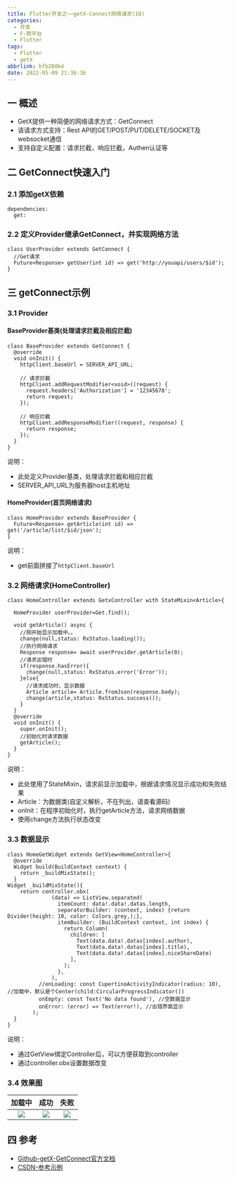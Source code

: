 ```yaml
---
title: Flutter开发之——getX-Connect网络请求(10)
categories:
  - 开发
  - F-跨平台
  - Flutter
tags:
  - Flutter
  - getX
abbrlink: bfb268b4
date: 2022-05-09 21:36:36
---
```

## 一 概述

* GetX提供一种简便的网络请求方式：GetConnect
* 该请求方式支持：Rest API的GET/POST/PUT/DELETE/SOCKET及websocket通信
* 支持自定义配置：请求拦截，响应拦截，Authen认证等

<!--more-->

## 二 GetConnect快速入门

### 2.1 添加getX依赖

```
dependencies:
  get:
```

### 2.2 定义Provider继承GetConnect，并实现网络方法

```
class UserProvider extends GetConnect {
  //Get请求
  Future<Response> getUser(int id) => get('http://youapi/users/$id');
}
```

## 三 getConnect示例

### 3.1 Provider

#### BaseProvider基类(处理请求拦截及相应拦截)

```
class BaseProvider extends GetConnect {
  @override
  void onInit() {
    httpClient.baseUrl = SERVER_API_URL;

    // 请求拦截
    httpClient.addRequestModifier<void>((request) {
      request.headers['Authorization'] = '12345678';
      return request;
    });

    // 响应拦截
    httpClient.addResponseModifier((request, response) {
      return response;
    });
  }
}
```

说明：

* 此处定义Provider基类，处理请求拦截和相应拦截
* SERVER_API_URL为服务器host主机地址

#### HomeProvider(首页网络请求)

```
class HomeProvider extends BaseProvider {
  Future<Response> getArticle(int id) => get('/article/list/$id/json');
}
```

说明：

* get前面拼接了`httpClient.baseUrl`

### 3.2 网络请求(HomeController)

```
class HomeController extends GetxController with StateMixin<Article>{

  HomeProvider userProvider=Get.find();

  void getArticle() async {
    //刚开始显示加载中。。
    change(null,status: RxStatus.loading());
    //执行网络请求
    Response response= await userProvider.getArticle(0);
    //请求出错时
    if(response.hasError){
      change(null,status: RxStatus.error('Error'));
    }else{
      //请求成功时，显示数据
      Article article= Article.fromJson(response.body);
      change(article,status: RxStatus.success());
    }
  }
  @override
  void onInit() {
    super.onInit();
    //初始化时请求数据
    getArticle();
  }
}
```

说明：

* 此处使用了StateMixin，请求前显示加载中，根据请求情况显示成功和失败结果
* Article：为数据类(自定义解析，不在列出，请查看源码)
* onInit：在程序初始化时，执行getArticle方法，请求网络数据
* 使用change方法执行状态改变

### 3.3 数据显示

```
class HomeGetWidget extends GetView<HomeController>{
  @override
  Widget build(BuildContext context) {
    return _buildMixState();
  }
Widget _buildMixState(){
    return controller.obx(
              (data) => ListView.separated(
                itemCount: data!.data!.datas.length,
                separatorBuilder: (context, index) {return Divider(height: 10, color: Colors.grey,);},
                itemBuilder: (BuildContext context, int index) {
                  return Column(
                    children: [
                      Text(data.data!.datas[index].author),
                      Text(data.data!.datas[index].title),
                      Text(data.data!.datas[index].niceShareDate)
                    ],
                  );
                },
              ),
          //onLoading: const CupertinoActivityIndicator(radius: 10), //加载中，默认是个Center(child:CircularProgressIndicator())
          onEmpty: const Text('No data found'), //空数据显示
          onError: (error) => Text(error!), //出错界面显示
        );
  }
}
```

说明：

* 通过GetView绑定Controller后，可以方便获取到controller
* 通过controller.obx设置数据改变

### 3.4 效果图

| 加载中 |  成功  |  失败  |
| :----: | :----: | :----: |
| ![][1] | ![][2] | ![][3] |

## 四 参考

* [Github-getX-GetConnect官方文档](https://github.com/jonataslaw/getx#getconnect)
* [CSDN-参考示例](https://download.csdn.net/download/Calvin_zhou/85331781)



[1]:https://cdn.jsdelivr.net/gh/PGzxc/CDN/blog-flutter/flutter-getx-connect-10-loading.png
[2]:https://cdn.jsdelivr.net/gh/PGzxc/CDN/blog-flutter/flutter-getx-connect-10-success.png
[3]:https://cdn.jsdelivr.net/gh/PGzxc/CDN/blog-flutter/flutter-getx-connect-10-error.png
